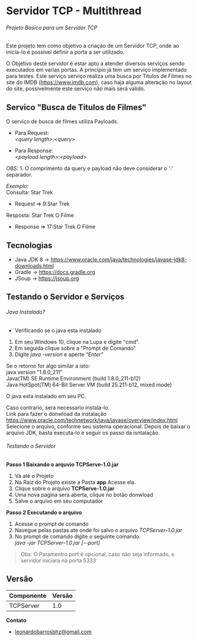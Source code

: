 # Servidor TCP - Multithread
###### Projeto Basico para um Servidor TCP 
Este projeto tem como objetivo a criação de um Servidor TCP, onde ao inicia-lo é possivel definir a porta a ser utilizado.

O Objetivo deste servidor é estar apto a atender diversos serviços sendo executados em varias portas. 
A principio já tem um serviço implementado para testes. Este serviço serviço realiza uma busca por Titulos de Filmes no site do IMDB 
(https://www.imdb.com), caso haja alguma alteração no layout do site, possivelmente este serviço não mais será valido.

## Servico "Busca de Titulos de Filmes"
O serviço de busca de filmes utiliza Payloads.</br>

- Para Request:<br>
*\<query length\>:\<query\>*  

- Para Response:<br>
*\<payload length\>:\<payload\>*

OBS: 1. O comprimento da query e payload não deve considerar o ':' separador.
     
     
*Exemplo:*<br>
Consulta: Star Trek <br>
- Request =>  9:Star Trek

Resposta: Star Trek O Filme <br>
- Response =>  17:Star Trek O Filme


## Tecnologias

- Java JDK 8   -> https://www.oracle.com/java/technologies/javase-jdk8-downloads.html
- Gradle       -> https://docs.gradle.org
- JSoup        -> https://jsoup.org

## Testando o Servidor e Serviços

###### Java Instalado?


- Verificando se o java esta instalado

1. Em seu Windows 10, clique na Lupa e digite "cmd".
2. Em seguida clique sobre a "Prompt de Comando"
3. Digite *java -version* e aperte *"Enter"*
 
Se o retorno for algo similar a isto:<br>
java version "1.8.0_211"<br>
Java(TM) SE Runtime Environment (build 1.8.0_211-b12)<br>
Java HotSpot(TM) 64-Bit Server VM (build 25.211-b12, mixed mode)<br>

O java esta instalado em seu PC.<br>
 
Caso contrario, sera necessario instala-lo.</br> Link para fazer o donwload da instalação https://www.oracle.com/technetwork/java/javase/overview/index.html </br> Selecione o arquivo, conforme seu sistema operacional.
Depois de baixar o arquivo JDK, basta executa-lo e seguir os passo da isntalação.

###### Testando o Servidor

**Passo 1 Baixando o arquvio  TCPServe-1.0.jar**
 
 1. Vá até o Projeto
 2. Na Raiz do Projeto existe a Pasta **app** Acesse ela.
 3. Clique sobre o arquivo **TCPServe-1.0.jar**
 4. Uma nova pagina sera aberta, clique no botão donwload
 5. Salve o arquivo em seu computador
 
 **Passo 2 Executando o arquivo**
 1. Acesse o prompt de comando
 2. Navegue pelas pastas ate onde foi salvo o arquivo *TCPServer-1.0.jar*
 3. No prompt de comando digite o seguinte comando: <br>
 *java -jar TCPServer-1.0.jar [--port]*
 >Obs: O Paramentro port é opcional, caso não seja informado, o servidor iniciara na porta 5333 
 
 ## Versão
  
| Componente     |  Versão  |
| -------------- | ---------|
|  TCPServer     |  1.0     |
  
  
  **Contato**
* leonardobarrosbhz@gmail.com 
  
